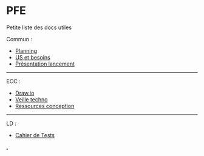 # PFE
Petite liste des docs utiles

Commun :
- [Planning](https://reseaueseo-my.sharepoint.com/:x:/g/personal/morgan_leroux_reseau_eseo_fr/EdhmUGsiH4JKp43w77pmdBwB86PAxmwWFjXhSsJCPYVsag?e=v93kcJ)
- [US et besoins](https://reseaueseo-my.sharepoint.com/:x:/g/personal/morgan_leroux_reseau_eseo_fr/EVosvylqDkBHhK19-jUdR7sB723QMk-ZBMoqNMfOpTIDRw?e=7JHxYa)
- [Présentation lancement](https://reseaueseo-my.sharepoint.com/:p:/g/personal/morgan_leroux_reseau_eseo_fr/Ee0h6hcSygFFqbmP-LD3LMoBin_RXobdlb0-MgEiyT4bGQ?e=IwRz55)

--------

EOC :
- [Draw.io](https://app.diagrams.net/#G1043w-ReVlp8RX4udpgBM5xO3jmGDzmA3)
- [Veille techno](https://reseaueseo-my.sharepoint.com/:w:/r/personal/julien_janvier_reseau_eseo_fr/_layouts/15/Doc.aspx?sourcedoc=%7B168702F3-D2B1-41BD-B6B3-61408A435F24%7D&file=Veille%20techno%20NRF52.docx&action=default&mobileredirect=true)
- [Ressources conception](https://reseaueseo-my.sharepoint.com/personal/morgan_leroux_reseau_eseo_fr/_layouts/15/doc.aspx?sourcedoc={25e011e3-e705-4bc5-88e2-d4122beba602}&action=edit)

--------

LD :
- [Cahier de Tests](https://reseaueseo-my.sharepoint.com/:x:/g/personal/morgan_leroux_reseau_eseo_fr/EfQ3kjoixelOuvC7I9L6WREBynvWRZXmzxsfNg1RZ8bJzA?e=jKLaIe)






[.](https://github.com/Simplonline-foad/utiliser-markdown/blob/master/README.md)
